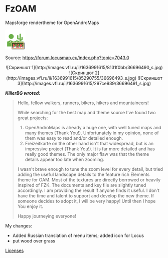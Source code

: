 # FzOAM

Mapsforge rendertheme for OpenAndroMaps

![FzOAM.png](FzOAM.png)  

Source: https://forum.locusmap.eu/index.php?topic=7043.0

<div align="center">
![Скриншот 1](http://images.vfl.ru/ii/1636991615/8131f0bb/36696490_s.jpg)
![Скриншот 2](http://images.vfl.ru/ii/1636991615/85290755/36696493_s.jpg)
![Скриншот 3](http://images.vfl.ru/ii/1636991615/297ce939/36696491_s.jpg)
</div>

**_KillerBG wroted:_**
>Hello, fellow walkers, runners, bikers, hikers and mountaineers!
>
>While searching for the best map and theme source I've found two great projects:
>1. OpenAndroMaps is already a huge one, with well tuned maps and many themes (Thank You!).
>Unfortunately in my opinion, none of them was easy to read and/or detailed enough.
>2. Freizeitkarte on the other hand isn't that widespread, but is an impressive project (Thank You!).
>It is far more detailed and has really good themes.
>The only major flaw was that the theme details appear too late when zooming.
> 
> I wasn't brave enough to tune the zoom level for every detail,
> but tried adding the useful landscape details to the feature rich Elements theme for OAM.
> Most of the textures are directly borrowed or heavily inspired of FZK.
> The documents and key file are slightly tuned accordingly.
> I am providing the result if anyone finds it useful.
> I don't have the time and talent to support and develop the new theme.
> If someone decides to adopt it, I will be very happy!
> Until then I hope You enjoy it.
> 
> Happy journeying everyone!

My changes:

- Added Russian translation of menu items; added icon for Locus
- put wood over grass

 [Licenses](ReadMe.txt)  
<!-- ![кокойто.png](/symbols/s_bicycle_shop.png) пример коммента -->